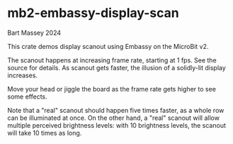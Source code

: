 # mb2-embassy-display-scan
Bart Massey 2024

This crate demos display scanout using Embassy on the
MicroBit v2.

The scanout happens at increasing frame rate, starting at 1
fps. See the source for details. As scanout gets faster, the
illusion of a solidly-lit display increases.

Move your head or jiggle the board as the frame rate gets
higher to see some effects.

Note that a "real" scanout should happen five times faster,
as a whole row can be illuminated at once. On the other
hand, a "real" scanout will allow multiple perceived
brightness levels: with 10 brightness levels, the scanout
will take 10 times as long.
